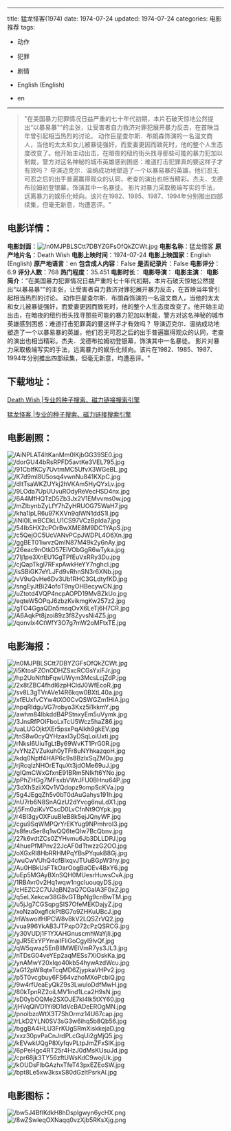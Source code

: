 
---
title: 猛龙怪客(1974)
date: 1974-07-24
updated: 1974-07-24
categories: 电影推荐
tags:
- 动作
- 犯罪
- 剧情

- English (English)
- en
---


> "在美国暴力犯罪情况日益严重的七十年代初期，本片石破天惊地公然提出“以暴易暴""的主张，让受害者自力救济对罪犯展开暴力反击，在首映当年曾引起相当热烈的讨论。 动作巨星查尔斯．布朗森饰演的一名温文商人，当他的太太和女儿被暴徒强奸，而爱妻更因而致死时，他的整个人生态度改变了。他开始主动出击，在暗夜的纽约街头找寻那些可能的暴力犯加以制裁，警方对这名神秘的城市英雄感到困惑：难道打击犯罪真的要这样子才有效吗？ 导演迈克尔．温纳成功地塑造了一个以暴易暴的英雄，他们忍无可忍之后的出手普遍赢得观众的认同，老查的演出也相当精彩。杰夫．戈德布拉姆初登银幕，饰演其中一名暴徒。 影片对暴力采取极端写实的手法，远离暴力的娱乐化倾向。该片在1982、1985、1987、1994年分别推出四部续集，但毫无新意，均遭恶评。"

## **电影详情**：

**电影封面**：<img src="https://image.tmdb.org/t/p/w200/n0MJPBLSCtt7DBYZGFsOfQkZCWt.jpg" alt="/n0MJPBLSCtt7DBYZGFsOfQkZCWt.jpg" title="/n0MJPBLSCtt7DBYZGFsOfQkZCWt.jpg">
**电影名称**：猛龙怪客
**原产地片名**：Death Wish
**电影上映时间**：1974-07-24
**电影上映国家**：English (English)
**原产地语言**：en
**包含成人内容**：False
**是否纪录片**：False
**电影评分**：6.9
**评分人数**：768
**热门程度**：35.451
**电影时长**：
**电影导演**：
**电影主演**：
**电影简介**："在美国暴力犯罪情况日益严重的七十年代初期，本片石破天惊地公然提出“以暴易暴""的主张，让受害者自力救济对罪犯展开暴力反击，在首映当年曾引起相当热烈的讨论。 动作巨星查尔斯．布朗森饰演的一名温文商人，当他的太太和女儿被暴徒强奸，而爱妻更因而致死时，他的整个人生态度改变了。他开始主动出击，在暗夜的纽约街头找寻那些可能的暴力犯加以制裁，警方对这名神秘的城市英雄感到困惑：难道打击犯罪真的要这样子才有效吗？ 导演迈克尔．温纳成功地塑造了一个以暴易暴的英雄，他们忍无可忍之后的出手普遍赢得观众的认同，老查的演出也相当精彩。杰夫．戈德布拉姆初登银幕，饰演其中一名暴徒。 影片对暴力采取极端写实的手法，远离暴力的娱乐化倾向。该片在1982、1985、1987、1994年分别推出四部续集，但毫无新意，均遭恶评。"

## **下载地址**：
[Death Wish |专业的种子搜索、磁力链接搜索引擎](https://movie.amd794.com:2083/?search=Death%20Wish&ordering=&mode=match_phrase&page_size=10&page=1)

[猛龙怪客 |专业的种子搜索、磁力链接搜索引擎](https://movie.amd794.com:2083/?search=%E7%8C%9B%E9%BE%99%E6%80%AA%E5%AE%A2&ordering=&mode=match_phrase&page_size=10&page=1)
 

## **电影剧照**：
<img src="https://image.tmdb.org/t/p/original/AiNPLAT4ltKanMm0IKjbGG39SE0.jpg" alt="/AiNPLAT4ltKanMm0IKjbGG39SE0.jpg" title="/AiNPLAT4ltKanMm0IKjbGG39SE0.jpg"><img src="https://image.tmdb.org/t/p/original/dorGU44bRsRPFD5avtKe3VEL795.jpg" alt="/dorGU44bRsRPFD5avtKe3VEL795.jpg" title="/dorGU44bRsRPFD5avtKe3VEL795.jpg"><img src="https://image.tmdb.org/t/p/original/91CbIfKCy7UvtmMC5UfvX3WGeBL.jpg" alt="/91CbIfKCy7UvtmMC5UfvX3WGeBL.jpg" title="/91CbIfKCy7UvtmMC5UfvX3WGeBL.jpg"><img src="https://image.tmdb.org/t/p/original/K7d9ml8U5osq4vwnNu841KXpC.jpg" alt="/K7d9ml8U5osq4vwnNu841KXpC.jpg" title="/K7d9ml8U5osq4vwnNu841KXpC.jpg"><img src="https://image.tmdb.org/t/p/original/dItTsaWKZUYkj2hVKAm5HyQYxLv.jpg" alt="/dItTsaWKZUYkj2hVKAm5HyQYxLv.jpg" title="/dItTsaWKZUYkj2hVKAm5HyQYxLv.jpg"><img src="https://image.tmdb.org/t/p/original/9LOda7UpUUvuROdyReVecHSD4nx.jpg" alt="/9LOda7UpUUvuROdyReVecHSD4nx.jpg" title="/9LOda7UpUUvuROdyReVecHSD4nx.jpg"><img src="https://image.tmdb.org/t/p/original/6A4MfHQTzD5Zb3Jx2V1EMvvms0w.jpg" alt="/6A4MfHQTzD5Zb3Jx2V1EMvvms0w.jpg" title="/6A4MfHQTzD5Zb3Jx2V1EMvvms0w.jpg"><img src="https://image.tmdb.org/t/p/original/mZIbynbZyLfY7hZyHRUOG75WaH7.jpg" alt="/mZIbynbZyLfY7hZyHRUOG75WaH7.jpg" title="/mZIbynbZyLfY7hZyHRUOG75WaH7.jpg"><img src="https://image.tmdb.org/t/p/original/kha1lpLR6u97KXVn9qlWN1ddS1l.jpg" alt="/kha1lpLR6u97KXVn9qlWN1ddS1l.jpg" title="/kha1lpLR6u97KXVn9qlWN1ddS1l.jpg"><img src="https://image.tmdb.org/t/p/original/iNI0lLwBCDkLU1CS97VCzBpIda7.jpg" alt="/iNI0lLwBCDkLU1CS97VCzBpIda7.jpg" title="/iNI0lLwBCDkLU1CS97VCzBpIda7.jpg"><img src="https://image.tmdb.org/t/p/original/54Ib5HX2cPOrBwXME8M9DC1YApS.jpg" alt="/54Ib5HX2cPOrBwXME8M9DC1YApS.jpg" title="/54Ib5HX2cPOrBwXME8M9DC1YApS.jpg"><img src="https://image.tmdb.org/t/p/original/c5QejOC5UcVANvPCpJWDPL4O6Xn.jpg" alt="/c5QejOC5UcVANvPCpJWDPL4O6Xn.jpg" title="/c5QejOC5UcVANvPCpJWDPL4O6Xn.jpg"><img src="https://image.tmdb.org/t/p/original/ggBET01iwvzQmIN87M49k2y6nAy.jpg" alt="/ggBET01iwvzQmIN87M49k2y6nAy.jpg" title="/ggBET01iwvzQmIN87M49k2y6nAy.jpg"><img src="https://image.tmdb.org/t/p/original/26eac9nOtkD57EiVObGgR6wTyka.jpg" alt="/26eac9nOtkD57EiVObGgR6wTyka.jpg" title="/26eac9nOtkD57EiVObGgR6wTyka.jpg"><img src="https://image.tmdb.org/t/p/original/7Ij1pe3XnEU1GgTPfEuVxRRy3Du.jpg" alt="/7Ij1pe3XnEU1GgTPfEuVxRRy3Du.jpg" title="/7Ij1pe3XnEU1GgTPfEuVxRRy3Du.jpg"><img src="https://image.tmdb.org/t/p/original/cjQapTkgl7RFxpAwkHeYY7nghcl.jpg" alt="/cjQapTkgl7RFxpAwkHeYY7nghcl.jpg" title="/cjQapTkgl7RFxpAwkHeYY7nghcl.jpg"><img src="https://image.tmdb.org/t/p/original/isSBiGK7eYLJFd9vRhnSN3r6XNb.jpg" alt="/isSBiGK7eYLJFd9vRhnSN3r6XNb.jpg" title="/isSBiGK7eYLJFd9vRhnSN3r6XNb.jpg"><img src="https://image.tmdb.org/t/p/original/vV9uQvHe6Dv3Ub1RHC3GLdtyfKD.jpg" alt="/vV9uQvHe6Dv3Ub1RHC3GLdtyfKD.jpg" title="/vV9uQvHe6Dv3Ub1RHC3GLdtyfKD.jpg"><img src="https://image.tmdb.org/t/p/original/sngEyJtBi24ofoT9nyOHBecywCN.jpg" alt="/sngEyJtBi24ofoT9nyOHBecywCN.jpg" title="/sngEyJtBi24ofoT9nyOHBecywCN.jpg"><img src="https://image.tmdb.org/t/p/original/uZtotd4VQP4ncpAOPD19MvBZkUo.jpg" alt="/uZtotd4VQP4ncpAOPD19MvBZkUo.jpg" title="/uZtotd4VQP4ncpAOPD19MvBZkUo.jpg"><img src="https://image.tmdb.org/t/p/original/eqteW5OPqJ6zbzKvikmgKw257z2.jpg" alt="/eqteW5OPqJ6zbzKvikmgKw257z2.jpg" title="/eqteW5OPqJ6zbzKvikmgKw257z2.jpg"><img src="https://image.tmdb.org/t/p/original/gTO4GgaQDn5msqOvX6LeTj6H7CR.jpg" alt="/gTO4GgaQDn5msqOvX6LeTj6H7CR.jpg" title="/gTO4GgaQDn5msqOvX6LeTj6H7CR.jpg"><img src="https://image.tmdb.org/t/p/original/A6AqkPt8jzoi89z3f8ZyvsNi4Z5.jpg" alt="/A6AqkPt8jzoi89z3f8ZyvsNi4Z5.jpg" title="/A6AqkPt8jzoi89z3f8ZyvsNi4Z5.jpg"><img src="https://image.tmdb.org/t/p/original/qonvlx4CtWfY3O7g7mW2oMFtxTE.jpg" alt="/qonvlx4CtWfY3O7g7mW2oMFtxTE.jpg" title="/qonvlx4CtWfY3O7g7mW2oMFtxTE.jpg">

## **电影海报**：
<img src="https://image.tmdb.org/t/p/original/n0MJPBLSCtt7DBYZGFsOfQkZCWt.jpg" alt="/n0MJPBLSCtt7DBYZGFsOfQkZCWt.jpg" title="/n0MJPBLSCtt7DBYZGFsOfQkZCWt.jpg"><img src="https://image.tmdb.org/t/p/original/i5KtosFZOnODHZSxcRCGsYxiFJr.jpg" alt="/i5KtosFZOnODHZSxcRCGsYxiFJr.jpg" title="/i5KtosFZOnODHZSxcRCGsYxiFJr.jpg"><img src="https://image.tmdb.org/t/p/original/hp2UoNtftbFqwUWym3McsLcjZdP.jpg" alt="/hp2UoNtftbFqwUWym3McsLcjZdP.jpg" title="/hp2UoNtftbFqwUWym3McsLcjZdP.jpg"><img src="https://image.tmdb.org/t/p/original/2x8tZBC4fhdI6zpHCldJ0WfEcoR.jpg" alt="/2x8tZBC4fhdI6zpHCldJ0WfEcoR.jpg" title="/2x8tZBC4fhdI6zpHCldJ0WfEcoR.jpg"><img src="https://image.tmdb.org/t/p/original/sv8L3gTVrAVe14R6kqw0BXtL40a.jpg" alt="/sv8L3gTVrAVe14R6kqw0BXtL40a.jpg" title="/sv8L3gTVrAVe14R6kqw0BXtL40a.jpg"><img src="https://image.tmdb.org/t/p/original/xfEUxfvCYw4tXO0CvQSWGZm1HiA.jpg" alt="/xfEUxfvCYw4tXO0CvQSWGZm1HiA.jpg" title="/xfEUxfvCYw4tXO0CvQSWGZm1HiA.jpg"><img src="https://image.tmdb.org/t/p/original/npqRIdguVG7robyo3Kxz5i1kkmY.jpg" alt="/npqRIdguVG7robyo3Kxz5i1kkmY.jpg" title="/npqRIdguVG7robyo3Kxz5i1kkmY.jpg"><img src="https://image.tmdb.org/t/p/original/awhm84lbkddB4PStnxyEm5uVymk.jpg" alt="/awhm84lbkddB4PStnxyEm5uVymk.jpg" title="/awhm84lbkddB4PStnxyEm5uVymk.jpg"><img src="https://image.tmdb.org/t/p/original/3JnsRfPOIFboLxTcU5Wcz5haZ86.jpg" alt="/3JnsRfPOIFboLxTcU5Wcz5haZ86.jpg" title="/3JnsRfPOIFboLxTcU5Wcz5haZ86.jpg"><img src="https://image.tmdb.org/t/p/original/uaLUGOjktXEr5psxPqAIkh9gkEV.jpg" alt="/uaLUGOjktXEr5psxPqAIkh9gkEV.jpg" title="/uaLUGOjktXEr5psxPqAIkh9gkEV.jpg"><img src="https://image.tmdb.org/t/p/original/tnS8w0cyQYHzaxI3yDSqLoiUxti.jpg" alt="/tnS8w0cyQYHzaxI3yDSqLoiUxti.jpg" title="/tnS8w0cyQYHzaxI3yDSqLoiUxti.jpg"><img src="https://image.tmdb.org/t/p/original/rNksI6UiuTgLtBy69WvKT1PrG0R.jpg" alt="/rNksI6UiuTgLtBy69WvKT1PrG0R.jpg" title="/rNksI6UiuTgLtBy69WvKT1PrG0R.jpg"><img src="https://image.tmdb.org/t/p/original/vYNzZVZukuh0yTFr8uNYhkazqoH.jpg" alt="/vYNzZVZukuh0yTFr8uNYhkazqoH.jpg" title="/vYNzZVZukuh0yTFr8uNYhkazqoH.jpg"><img src="https://image.tmdb.org/t/p/original/kdq0Nptf4HAP6c9s8BzlxSqZM0u.jpg" alt="/kdq0Nptf4HAP6c9s8BzlxSqZM0u.jpg" title="/kdq0Nptf4HAP6c9s8BzlxSqZM0u.jpg"><img src="https://image.tmdb.org/t/p/original/rjRcqlzNHOrETquXt3jdOMe69uJ.jpg" alt="/rjRcqlzNHOrETquXt3jdOMe69uJ.jpg" title="/rjRcqlzNHOrETquXt3jdOMe69uJ.jpg"><img src="https://image.tmdb.org/t/p/original/gIQmCWxGfxnE91BRm5NIkft6YNo.jpg" alt="/gIQmCWxGfxnE91BRm5NIkft6YNo.jpg" title="/gIQmCWxGfxnE91BRm5NIkft6YNo.jpg"><img src="https://image.tmdb.org/t/p/original/pPhZHGg7MFsxbVWrJFU0BHnu64P.jpg" alt="/pPhZHGg7MFsxbVWrJFU0BHnu64P.jpg" title="/pPhZHGg7MFsxbVWrJFU0BHnu64P.jpg"><img src="https://image.tmdb.org/t/p/original/3dXhSziiXQv1VQdopz9ompScKVa.jpg" alt="/3dXhSziiXQv1VQdopz9ompScKVa.jpg" title="/3dXhSziiXQv1VQdopz9ompScKVa.jpg"><img src="https://image.tmdb.org/t/p/original/5g4JEgqZh5v0bT0dAuGahys191h.jpg" alt="/5g4JEgqZh5v0bT0dAuGahys191h.jpg" title="/5g4JEgqZh5v0bT0dAuGahys191h.jpg"><img src="https://image.tmdb.org/t/p/original/nU7rb6N8SnAQzU2dYvcg6nuLdX1.jpg" alt="/nU7rb6N8SnAQzU2dYvcg6nuLdX1.jpg" title="/nU7rb6N8SnAQzU2dYvcg6nuLdX1.jpg"><img src="https://image.tmdb.org/t/p/original/j5Fm0ziKvYCscD0LvCfnNt9OYpk.jpg" alt="/j5Fm0ziKvYCscD0LvCfnNt9OYpk.jpg" title="/j5Fm0ziKvYCscD0LvCfnNt9OYpk.jpg"><img src="https://image.tmdb.org/t/p/original/r4BI3gyOXFuuBleB8k5ejJQnyWF.jpg" alt="/r4BI3gyOXFuuBleB8k5ejJQnyWF.jpg" title="/r4BI3gyOXFuuBleB8k5ejJQnyWF.jpg"><img src="https://image.tmdb.org/t/p/original/cgu9SqWMPQrYrEKYug9NPmhroI3.jpg" alt="/cgu9SqWMPQrYrEKYug9NPmhroI3.jpg" title="/cgu9SqWMPQrYrEKYug9NPmhroI3.jpg"><img src="https://image.tmdb.org/t/p/original/s8feuSer8q1wQQ6teQIw7BcQbnv.jpg" alt="/s8feuSer8q1wQQ6teQIw7BcQbnv.jpg" title="/s8feuSer8q1wQQ6teQIw7BcQbnv.jpg"><img src="https://image.tmdb.org/t/p/original/27k6vdtZCs0ZYHvmu6Jb3DLLDPJ.jpg" alt="/27k6vdtZCs0ZYHvmu6Jb3DLLDPJ.jpg" title="/27k6vdtZCs0ZYHvmu6Jb3DLLDPJ.jpg"><img src="https://image.tmdb.org/t/p/original/4huePfMPnv22JcAF0dTtwzzG2OO.jpg" alt="/4huePfMPnv22JcAF0dTtwzzG2OO.jpg" title="/4huePfMPnv22JcAF0dTtwzzG2OO.jpg"><img src="https://image.tmdb.org/t/p/original/oXGxRI8HbRRHMPqYBsPYqukB8Gj.jpg" alt="/oXGxRI8HbRRHMPqYBsPYqukB8Gj.jpg" title="/oXGxRI8HbRRHMPqYBsPYqukB8Gj.jpg"><img src="https://image.tmdb.org/t/p/original/wuCwVUhQ4cfBlxqvJTUuBGpW3hy.jpg" alt="/wuCwVUhQ4cfBlxqvJTUuBGpW3hy.jpg" title="/wuCwVUhQ4cfBlxqvJTUuBGpW3hy.jpg"><img src="https://image.tmdb.org/t/p/original/Au0HBkUsFTkOarOogBaOEv4BxY6.jpg" alt="/Au0HBkUsFTkOarOogBaOEv4BxY6.jpg" title="/Au0HBkUsFTkOarOogBaOEv4BxY6.jpg"><img src="https://image.tmdb.org/t/p/original/uEp5MGAyBXnSQH0MUesrHuwsCvA.jpg" alt="/uEp5MGAyBXnSQH0MUesrHuwsCvA.jpg" title="/uEp5MGAyBXnSQH0MUesrHuwsCvA.jpg"><img src="https://image.tmdb.org/t/p/original/1RBAvr0v2Hq1wqw1ngcIuouqyDS.jpg" alt="/1RBAvr0v2Hq1wqw1ngcIuouqyDS.jpg" title="/1RBAvr0v2Hq1wqw1ngcIuouqyDS.jpg"><img src="https://image.tmdb.org/t/p/original/cHEZC2C7UJqBN2aQ7CGaIA3F0xZ.jpg" alt="/cHEZC2C7UJqBN2aQ7CGaIA3F0xZ.jpg" title="/cHEZC2C7UJqBN2aQ7CGaIA3F0xZ.jpg"><img src="https://image.tmdb.org/t/p/original/q5eLXekcw38G8vGTBpNg9cnBwTM.jpg" alt="/q5eLXekcw38G8vGTBpNg9cnBwTM.jpg" title="/q5eLXekcw38G8vGTBpNg9cnBwTM.jpg"><img src="https://image.tmdb.org/t/p/original/u5jJg7CGSqpgSIS7OfeMEKDajyZ.jpg" alt="/u5jJg7CGSqpgSIS7OfeMEKDajyZ.jpg" title="/u5jJg7CGSqpgSIS7OfeMEKDajyZ.jpg"><img src="https://image.tmdb.org/t/p/original/xoNza0xgflckPtBG7o9ZHKuUBcJ.jpg" alt="/xoNza0xgflckPtBG7o9ZHKuUBcJ.jpg" title="/xoNza0xgflckPtBG7o9ZHKuUBcJ.jpg"><img src="https://image.tmdb.org/t/p/original/rlWswoifHlPCW8v8kV2LQSZrVQ2.jpg" alt="/rlWswoifHlPCW8v8kV2LQSZrVQ2.jpg" title="/rlWswoifHlPCW8v8kV2LQSZrVQ2.jpg"><img src="https://image.tmdb.org/t/p/original/vua996YkAB3JTPxpO72cPzQSRCG.jpg" alt="/vua996YkAB3JTPxpO72cPzQSRCG.jpg" title="/vua996YkAB3JTPxpO72cPzQSRCG.jpg"><img src="https://image.tmdb.org/t/p/original/y30VUDj1F1YXAHGnuscmhWaYjli.jpg" alt="/y30VUDj1F1YXAHGnuscmhWaYjli.jpg" title="/y30VUDj1F1YXAHGnuscmhWaYjli.jpg"><img src="https://image.tmdb.org/t/p/original/gJR5ExYPYmaiIFliGoCgyl9lvQf.jpg" alt="/gJR5ExYPYmaiIFliGoCgyl9lvQf.jpg" title="/gJR5ExYPYmaiIFliGoCgyl9lvQf.jpg"><img src="https://image.tmdb.org/t/p/original/qW5qwaz5EnBIIMWEIVmR7ys3JL3.jpg" alt="/qW5qwaz5EnBIIMWEIVmR7ys3JL3.jpg" title="/qW5qwaz5EnBIIMWEIVmR7ys3JL3.jpg"><img src="https://image.tmdb.org/t/p/original/nTDsG04veYEp2aqMESs7XiOskKa.jpg" alt="/nTDsG04veYEp2aqMESs7XiOskKa.jpg" title="/nTDsG04veYEp2aqMESs7XiOskKa.jpg"><img src="https://image.tmdb.org/t/p/original/ynAMwY20xIqo40kb54hywAzdWcu.jpg" alt="/ynAMwY20xIqo40kb54hywAzdWcu.jpg" title="/ynAMwY20xIqo40kb54hywAzdWcu.jpg"><img src="https://image.tmdb.org/t/p/original/aG12pW8qteTcqMD6ZjypkaVHPv2.jpg" alt="/aG12pW8qteTcqMD6ZjypkaVHPv2.jpg" title="/aG12pW8qteTcqMD6ZjypkaVHPv2.jpg"><img src="https://image.tmdb.org/t/p/original/p5T0vcgbuy6FS64vzhoMXoPcbiQ.jpg" alt="/p5T0vcgbuy6FS64vzhoMXoPcbiQ.jpg" title="/p5T0vcgbuy6FS64vzhoMXoPcbiQ.jpg"><img src="https://image.tmdb.org/t/p/original/9w4rfUeaEyQkZ9s3LwuloDdfMwH.jpg" alt="/9w4rfUeaEyQkZ9s3LwuloDdfMwH.jpg" title="/9w4rfUeaEyQkZ9s3LwuloDdfMwH.jpg"><img src="https://image.tmdb.org/t/p/original/80kTpnRZ2oiLMV1ind1Lca2H9sN.jpg" alt="/80kTpnRZ2oiLMV1ind1Lca2H9sN.jpg" title="/80kTpnRZ2oiLMV1ind1Lca2H9sN.jpg"><img src="https://image.tmdb.org/t/p/original/sD0ybOQMe2SXOJE7kl4lk5tXY60.jpg" alt="/sD0ybOQMe2SXOJE7kl4lk5tXY60.jpg" title="/sD0ybOQMe2SXOJE7kl4lk5tXY60.jpg"><img src="https://image.tmdb.org/t/p/original/jHVqQIVD1Yi9D1dVcBADeEROgMN.jpg" alt="/jHVqQIVD1Yi9D1dVcBADeEROgMN.jpg" title="/jHVqQIVD1Yi9D1dVcBADeEROgMN.jpg"><img src="https://image.tmdb.org/t/p/original/pnoIbzoWtX3T7ShOrmz14U67cap.jpg" alt="/pnoIbzoWtX3T7ShOrmz14U67cap.jpg" title="/pnoIbzoWtX3T7ShOrmz14U67cap.jpg"><img src="https://image.tmdb.org/t/p/original/rLkD2YLN0SV3sG3w6ihq5b8Qb56.jpg" alt="/rLkD2YLN0SV3sG3w6ihq5b8Qb56.jpg" title="/rLkD2YLN0SV3sG3w6ihq5b8Qb56.jpg"><img src="https://image.tmdb.org/t/p/original/bggBA4HLU3FrKUgSRmXiskkejaD.jpg" alt="/bggBA4HLU3FrKUgSRmXiskkejaD.jpg" title="/bggBA4HLU3FrKUgSRmXiskkejaD.jpg"><img src="https://image.tmdb.org/t/p/original/xxz30pvPaCnJrdPLcGqUi2gMjQ5.jpg" alt="/xxz30pvPaCnJrdPLcGqUi2gMjQ5.jpg" title="/xxz30pvPaCnJrdPLcGqUi2gMjQ5.jpg"><img src="https://image.tmdb.org/t/p/original/kEVwkUQgP8XyfqvPLtpJmZFxSlK.jpg" alt="/kEVwkUQgP8XyfqvPLtpJmZFxSlK.jpg" title="/kEVwkUQgP8XyfqvPLtpJmZFxSlK.jpg"><img src="https://image.tmdb.org/t/p/original/6pPeHgc4RT25r4HzJ0dMsKUsuJd.jpg" alt="/6pPeHgc4RT25r4HzJ0dMsKUsuJd.jpg" title="/6pPeHgc4RT25r4HzJ0dMsKUsuJd.jpg"><img src="https://image.tmdb.org/t/p/original/cpr68jk3TY56zftUWsKdC9wojUk.jpg" alt="/cpr68jk3TY56zftUWsKdC9wojUk.jpg" title="/cpr68jk3TY56zftUWsKdC9wojUk.jpg"><img src="https://image.tmdb.org/t/p/original/kOUDsFlbGAzhxTfeT43pxEZEoSW.jpg" alt="/kOUDsFlbGAzhxTfeT43pxEZEoSW.jpg" title="/kOUDsFlbGAzhxTfeT43pxEZEoSW.jpg"><img src="https://image.tmdb.org/t/p/original/bpt8Le5xw3ksxS80dGzItPsrkAl.jpg" alt="/bpt8Le5xw3ksxS80dGzItPsrkAl.jpg" title="/bpt8Le5xw3ksxS80dGzItPsrkAl.jpg">

## **电影图标**：
<img src="https://image.tmdb.org/t/p/original/bw5J4BflKdkH8hDsplgwyn6ycHX.png" alt="/bw5J4BflKdkH8hDsplgwyn6ycHX.png" title="/bw5J4BflKdkH8hDsplgwyn6ycHX.png"><img src="https://image.tmdb.org/t/p/original/8wZSwleqOXNaqq0vzXjb5RKsXjg.png" alt="/8wZSwleqOXNaqq0vzXjb5RKsXjg.png" title="/8wZSwleqOXNaqq0vzXjb5RKsXjg.png">
